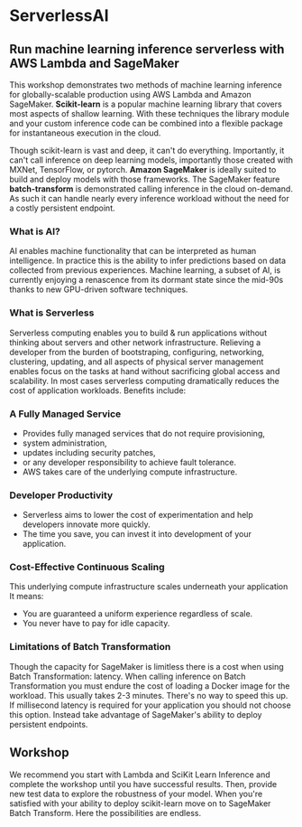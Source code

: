 # ServerlessAI

## Run machine learning inference serverless with AWS Lambda and SageMaker 
This workshop demonstrates two methods of machine learning inference for globally-scalable production using AWS Lambda and Amazon SageMaker. **Scikit-learn** is a popular machine learning library that covers most aspects of shallow learning. With these techniques the library module and your custom inference code can be combined into a flexible package for instantaneous execution in the cloud. 

Though scikit-learn is vast and deep, it can't do everything. Importantly, it can't call inference on deep learning models, importantly those created with MXNet, TensorFlow, or pytorch. **Amazon SageMaker** is ideally suited to build and deploy models with those frameworks. The SageMaker feature **batch-transform** is demonstrated calling inference in the cloud on-demand. As such it can handle nearly every inference workload without the need for a costly persistent endpoint. 

### What is AI? 
AI enables machine functionality that can be interpreted as human intelligence. In practice this is the ability to infer predictions based on data collected from previous experiences. Machine learning, a subset of AI, is currently enjoying a renascence from its dormant state since the mid-90s thanks to new GPU-driven software techniques. 

### What is Serverless
Serverless computing enables you to build & run applications without thinking about servers and other network infrastructure. Relieving a developer from the burden of bootstraping, configuring, networking, clustering, updating, and all aspects of physical server management enables focus on the tasks at hand without sacrificing global access and scalability. In most cases serverless computing dramatically reduces the cost of application workloads. Benefits include:

### A Fully Managed Service
- Provides fully managed services that do not require provisioning, 
- system administration, 
- updates including security patches,
- or any developer responsibility to achieve fault tolerance.
- AWS takes care of the underlying compute infrastructure. 

### Developer Productivity
- Serverless aims to lower the cost of experimentation and help developers innovate more quickly. 
- The time you save, you can invest it into development of your application. 

### Cost-Effective Continuous Scaling
This underlying compute infrastructure scales underneath your application
It means:
- You are guaranteed a uniform experience regardless of scale.
- You never have to pay for idle capacity.

### Limitations of Batch Transformation
Though the capacity for SageMaker is limitless there is a cost when using Batch Transformation: latency. When calling inference on Batch Transformation you must endure the cost of loading a Docker image for the workload. This usually takes 2-3 minutes. There's no way to speed this up. If millisecond latency is required for your application you should not choose this option. Instead take advantage of SageMaker's ability to deploy persistent endpoints. 


## Workshop
We recommend you start with Lambda and SciKit Learn Inference and complete the workshop until you have successful results. Then, provide new test data to explore the robustness of your model. When you're satisfied with your ability to deploy scikit-learn move on to SageMaker Batch Transform. Here the possibilities are endless. 
